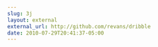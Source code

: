 ```yaml
---
slug: 3j
layout: external
external_url: http://github.com/revans/dribble
date: 2010-07-29T20:41:37-05:00
---
```

